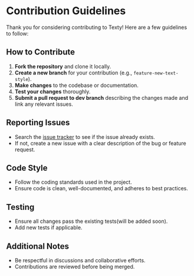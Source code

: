 # Contribution Guidelines

Thank you for considering contributing to Texty! Here are a few guidelines to follow:

## How to Contribute

1. **Fork the repository** and clone it locally.
2. **Create a new branch** for your contribution (e.g., `feature-new-text-style`).
3. **Make changes** to the codebase or documentation.
4. **Test your changes** thoroughly.
5. **Submit a pull request to dev branch** describing the changes made and link any relevant issues.

## Reporting Issues

- Search the [issue tracker](https://github.com/ArjunJadeja/texty/issues) to see if the issue already exists.
- If not, create a new issue with a clear description of the bug or feature request.

## Code Style

- Follow the coding standards used in the project.
- Ensure code is clean, well-documented, and adheres to best practices.

## Testing

- Ensure all changes pass the existing tests(will be added soon).
- Add new tests if applicable.

## Additional Notes

- Be respectful in discussions and collaborative efforts.
- Contributions are reviewed before being merged.